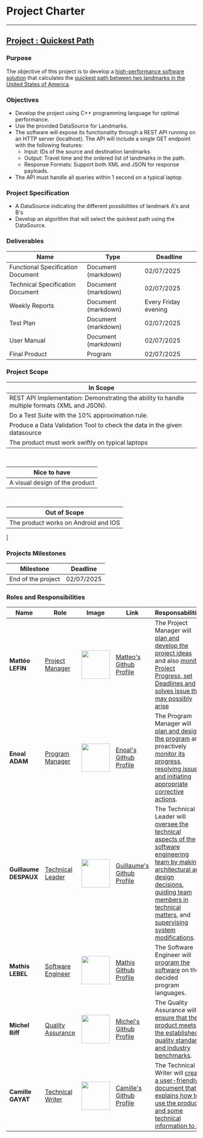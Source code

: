 # Project Charter

---

## <u>Project : Quickest Path</u> 

### Purpose

The objective of this project is to develop a <u>high-performance software solution</u> that calculates the <u>quickest path between two landmarks in the United States of America</u>.

### Objectives

- Develop the project using C++ programming language for optimal performance.
- Use the provided DataSource for Landmarks.
- The software will expose its functionality through a REST API running on an HTTP server (localhost). The API will include a single GET endpoint with the following features: 
    - Input: IDs of the source and destination landmarks. 
    - Output: Travel time and the ordered list of landmarks in the path. 
    - Response Formats: Support both XML and JSON for response payloads.
- The API must handle all queries within 1 second on a typical laptop.

### Project Specification

- A DataSource indicating the different possibilities of landmark A's and B's
- Develop an algorithm that will select the quickest path using the DataSource.


### Deliverables

| Name                               | Type                | Deadline     |
| ---------------------------------- | ------------------- | ------------ |
| Functional Specification Document | Document (markdown) | 02/07/2025   |
| Technical Specification Document  | Document (markdown) | 02/07/2025   |
| Weekly Reports                     | Document (markdown) | Every Friday evening |
| Test Plan                          | Document (markdown) | 02/07/2025   |
| User Manual                        | Document (markdown) | 02/07/2025   |
| Final Product                      | Program             | 02/07/2025   |

### Project Scope

| In Scope                         |
| -------------------------------- |
|REST API Implementation: Demonstrating the ability to handle multiple formats (XML and JSON). |
|Do a Test Suite with the 10% approximation rule. |
|Produce a Data Validation Tool to check the data in the given datasource|
|The product must work swiftly on typical laptops |

<br>

| Nice to have                            |
| --------------------------------------- |
| A visual design of the product          |

<br>

| Out of Scope                            |
| --------------------------------------- |
| The product works on Android and IOS    |
| 

### Projects Milestones

| Milestone                | Deadline  |
| ------------------------ | --------- |
| End of the project       | 02/07/2025|

### Roles and Responsibilities

| Name                      | Role                     | Image                                                                           | Link                                                           | Responsabilities                                                                                                                                                                                                              |
| ------------------------- | ------------------------ | ------------------------------------------------------------------------------- | -------------------------------------------------------------- | ----------------------------------------------------------------------------------------------------------------------------------------------------------------------------------------------------------------------------- |
| **Mattéo LEFIN**          | <u>Project Manager</u>   | [<img src="https://avatars.githubusercontent.com/u/146164921?v=4" width="75px">](https://github.com/Mattstar64)  | [Matteo\'s Github Profile](https://github.com/Mattstar64)      | The Project Manager will <u>plan and develop the project ideas</u> and also <u>monitor Project Progress, set Deadlines and solves issue that may possibly arise</u>                                                           |
| **Enoal ADAM**           | <u>Program Manager</u>   | [<img src="https://avatars.githubusercontent.com/u/182214526?s=64&v=4" width="75px">](https://github.com/EnoGame29) | [Enoal's Github Profile](https://github.com/EnoGame29)       | The Program Manager will <u>plan and design the program</u> and proactively <u>monitor its progress</u>, <u>resolving issues and initiating appropriate corrective actions</u>.                                      |
| **Guillaume DESPAUX**           | <u>Technical Leader</u>         | [<img src="https://avatars.githubusercontent.com/u/146001117?s=64&v=4" width="75px">](https://github.com/GuillaumeDespaux)   | [Guillaume's Github Profile](https://github.com/GuillaumeDespaux)      | The Technical Leader will <u>oversee the technical aspects of the software engineering team by making architectural and design decisions</u>, <u>guiding team members in technical matters</u>, and <u>supervising system modifications</u>. |
| **Mathis LEBEL** | <u>Software Engineer</u> | [<img src="https://avatars.githubusercontent.com/u/145991354?v=4" width="75px"> ](https://github.com/mathislebel)  | [Mathis Github Profile](https://github.com/mathislebel)       | The Software Engineer will <u>program the software</u> on the decided program languages.|
| **Michel Riff**         | <u>Quality Assurance</u> | [<img src="https://avatars.githubusercontent.com/u/146001004?s=64&v=4" width="75px">](https://github.com/MichelRiff)  | [Michel's Github Profile](https://github.com/MichelRiff)    | The Quality Assurance will <u>ensure that the product meets the established quality standard and industry benchmarks</u>.|
| **Camille GAYAT**      | <u>Technical Writer</u> | [<img src="https://avatars.githubusercontent.com/u/145991254?v=4" width="75px">](https://github.com/CamilleGayat)  | [Camille's Github Profile](https://github.com/CamilleGayat)     | The Technical Writer will <u>create a user-friendly document that explains how to use the product and some technical information to it</u>.                                                                                                                 |